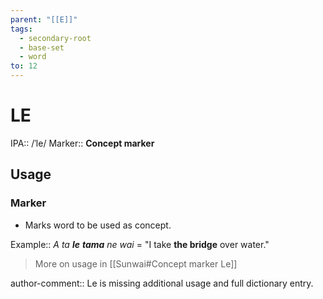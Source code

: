 ```yaml
---
parent: "[[E]]"
tags:
  - secondary-root
  - base-set
  - word
to: 12
---
```


# LE

IPA::					/ˈle/
Marker::			**Concept marker**

## Usage

### Marker
* Marks word to be used as concept. 

Example:: *A ta **le** **tama** ne wai* = "I take **the bridge** over water."

> More on usage in [[Sunwai#Concept marker Le]]

author-comment:: Le is missing additional usage and full dictionary entry.